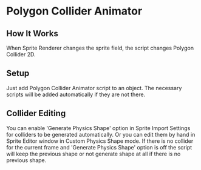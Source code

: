 # Polygon Collider Animator
## How It Works
When Sprite Renderer changes the sprite field, the script changes Polygon Collider 2D.
## Setup
Just add Polygon Collider Animator script to an object. The necessary scripts will be added automatically if they are not there.
## Collider Editing
You can enable 'Generate Physics Shape' option in Sprite Import Settings for colliders to be generated automatically. Or you can edit them by hand in Sprite Editor window in Custom Physics Shape mode. If there is no collider for the current frame and 'Generate Physics Shape' option is off the script will keep the previous shape or not generate shape at all if there is no previous shape.